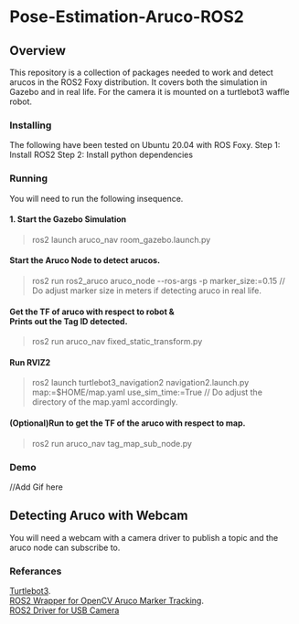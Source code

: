# Pose-Estimation-Aruco-ROS2

## Overview
This repository is a collection of packages needed to work and detect arucos in the ROS2 Foxy distribution. It covers both the simulation in Gazebo and in real life. For the camera it is mounted on a turtlebot3 waffle robot.

### Installing
The following have been tested on Ubuntu 20.04 with ROS Foxy.
  Step 1: Install ROS2
  Step 2: Install python dependencies
  
### Running
You will need to run the following insequence.

#### 1. Start the Gazebo Simulation
> ros2 launch aruco_nav room_gazebo.launch.py 

#### Start the Aruco Node to detect arucos.
> ros2 run ros2_aruco aruco_node --ros-args -p marker_size:=0.15
// Do adjust marker size in meters if detecting aruco in real life.

#### Get the TF of aruco with respect to robot & <br> Prints out the Tag ID detected.
> ros2 run aruco_nav fixed_static_transform.py

#### Run RVIZ2
> ros2 launch turtlebot3_navigation2 navigation2.launch.py map:=$HOME/map.yaml use_sim_time:=True
// Do adjust the directory of the map.yaml accordingly.

#### (Optional)Run to get the TF of the aruco with respect to map.
>ros2 run aruco_nav tag_map_sub_node.py

### Demo
//Add Gif here

## Detecting Aruco with Webcam 
You will need a webcam with a camera driver to publish a topic and the aruco node can subscribe to.

### Referances
[Turtlebot3](https://github.com/ROBOTIS-GIT/turtlebot3). <br>
[ROS2 Wrapper for OpenCV Aruco Marker Tracking](https://github.com/JMU-ROBOTICS-VIVA/ros2_aruco). <br>
[ROS2 Driver for USB Camera](https://github.com/ros-drivers/usb_cam/tree/ros2) <br>

